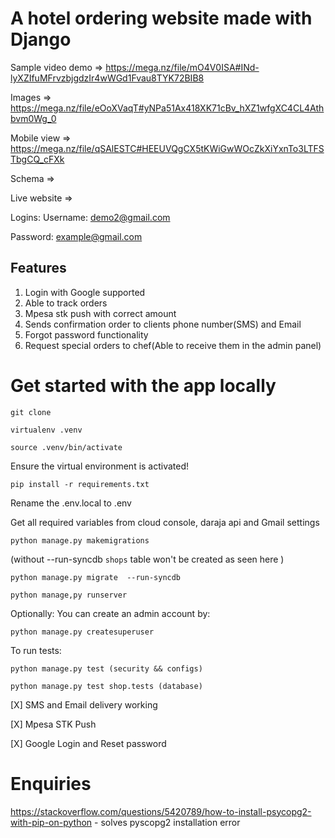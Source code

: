# **A hotel ordering website made with Django**

Sample video demo => https://mega.nz/file/mO4V0ISA#INd-lyXZIfuMFrvzbjgdzIr4wWGd1Fvau8TYK72BIB8

Images => https://mega.nz/file/eOoXVaqT#yNPa51Ax418XK71cBv_hXZ1wfgXC4CL4Athbvm0Wg_0

Mobile view => https://mega.nz/file/qSAlESTC#HEEUVQgCX5tKWiGwWOcZkXiYxnTo3LTFSTbgCQ_cFXk

Schema =>

Live website =>

Logins:
  Username: demo2@gmail.com

  Password: example@gmail.com
  
## Features
1. Login with Google supported
2. Able to track orders
3. Mpesa stk push with correct amount
4. Sends confirmation order to clients phone number(SMS) and Email
5. Forgot password functionality
6. Request special orders to chef(Able to receive them in the admin panel)

# Get started with the app locally

```
git clone 
```

```
virtualenv .venv
```

```
source .venv/bin/activate
```

Ensure the virtual environment is activated!
```
pip install -r requirements.txt 
```

Rename the .env.local to .env

Get all required variables from cloud console, daraja api and Gmail settings

```
python manage.py makemigrations
```

(without --run-syncdb `shops` table won't be created as seen here  )
```
python manage.py migrate  --run-syncdb 
```

```
python manage,py runserver
```
Optionally:
You can create an admin account by:
```
python manage.py createsuperuser
```

To run tests:
```
python manage.py test (security && configs)
```

```
python manage.py test shop.tests (database)
```

[X] SMS and Email delivery working

[X] Mpesa STK Push

[X] Google Login and Reset password

# Enquiries

https://stackoverflow.com/questions/5420789/how-to-install-psycopg2-with-pip-on-python - solves pyscopg2 installation error